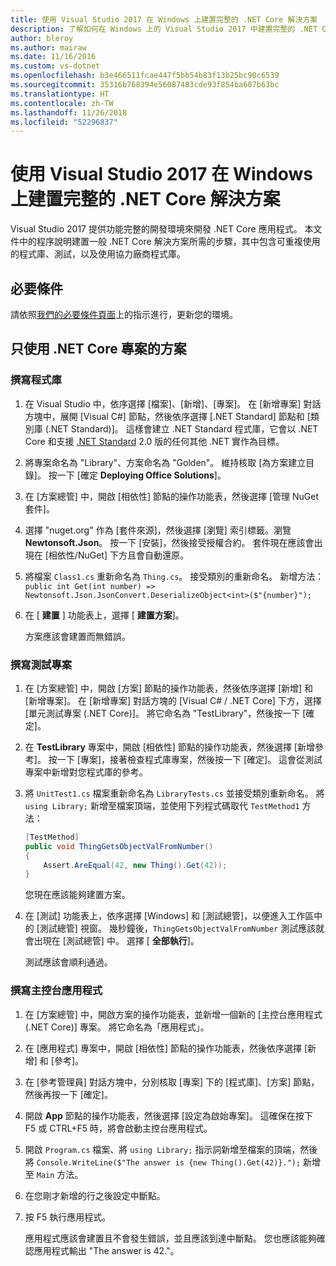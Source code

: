```yaml
---
title: 使用 Visual Studio 2017 在 Windows 上建置完整的 .NET Core 解決方案
description: 了解如何在 Windows 上的 Visual Studio 2017 中建置完整的 .NET Core 方案。
author: bleroy
ms.author: mairaw
ms.date: 11/16/2016
ms.custom: vs-dotnet
ms.openlocfilehash: b3e466511fcae447f5bb54b83f13b25bc90c6539
ms.sourcegitcommit: 35316b768394e56087483cde93f854ba607b63bc
ms.translationtype: HT
ms.contentlocale: zh-TW
ms.lasthandoff: 11/26/2018
ms.locfileid: "52296837"
---
```

# <a name="building-a-complete-net-core-solution-on-windows-using-visual-studio-2017"></a>使用 Visual Studio 2017 在 Windows 上建置完整的 .NET Core 解決方案

Visual Studio 2017 提供功能完整的開發環境來開發 .NET Core 應用程式。 本文件中的程序說明建置一般 .NET Core 解決方案所需的步驟，其中包含可重複使用的程式庫、測試，以及使用協力廠商程式庫。 

## <a name="prerequisites"></a>必要條件

請依照[我們的必要條件頁面](../windows-prerequisites.md)上的指示進行，更新您的環境。

## <a name="a-solution-using-only-net-core-projects"></a>只使用 .NET Core 專案的方案

### <a name="writing-the-library"></a>撰寫程式庫

1. 在 Visual Studio 中，依序選擇 [檔案]、[新增]、[專案]。 在 [新增專案] 對話方塊中，展開 [Visual C#] 節點，然後依序選擇 [.NET Standard] 節點和 [類別庫 (.NET Standard)]。 這樣會建立 .NET Standard 程式庫，它會以 .NET Core 和支援 [.NET Standard](../../standard/net-standard.md) 2.0 版的任何其他 .NET 實作為目標。

2. 將專案命名為 "Library"、方案命名為 "Golden"。 維持核取 [為方案建立目錄]。 按一下 [確定 **Deploying Office Solutions**]。

3. 在 [方案總管] 中，開啟 [相依性] 節點的操作功能表，然後選擇 [管理 NuGet 套件]。

4. 選擇 "nuget.org" 作為 [套件來源]，然後選擇 [瀏覽] 索引標籤。瀏覽 **Newtonsoft.Json**。 按一下 [安裝]，然後接受授權合約。 套件現在應該會出現在 [相依性/NuGet] 下方且會自動還原。

5. 將檔案 `Class1.cs` 重新命名為 `Thing.cs`。 接受類別的重新命名。 新增方法：`public int Get(int number) => Newtonsoft.Json.JsonConvert.DeserializeObject<int>($"{number}");`

7. 在 [ **建置** ] 功能表上，選擇 [ **建置方案**]。

   方案應該會建置而無錯誤。

### <a name="writing-the-test-project"></a>撰寫測試專案

1. 在 [方案總管] 中，開啟 [方案] 節點的操作功能表，然後依序選擇 [新增] 和 [新增專案]。 在 [新增專案] 對話方塊的 [Visual C# / .NET Core] 下方，選擇 [單元測試專案 (.NET Core)]。 將它命名為 "TestLibrary"，然後按一下 [確定]。 

2. 在 **TestLibrary** 專案中，開啟 [相依性] 節點的操作功能表，然後選擇 [新增參考]。 按一下 [專案]，接著檢查程式庫專案，然後按一下 [確定]。 這會從測試專案中新增對您程式庫的參考。

3. 將 `UnitTest1.cs` 檔案重新命名為 `LibraryTests.cs` 並接受類別重新命名。 將 `using Library;` 新增至檔案頂端，並使用下列程式碼取代 `TestMethod1` 方法：
    ```csharp
    [TestMethod]
    public void ThingGetsObjectValFromNumber()
    {
        Assert.AreEqual(42, new Thing().Get(42));
    }
    ```

   您現在應該能夠建置方案。 
   
4. 在 [測試] 功能表上，依序選擇 [Windows] 和 [測試總管]，以便進入工作區中的 [測試總管] 視窗。 幾秒鐘後，`ThingGetsObjectValFromNumber` 測試應該就會出現在 [測試總管] 中。 選擇 [ **全部執行**]。
   
   測試應該會順利通過。

### <a name="writing-the-console-app"></a>撰寫主控台應用程式

1. 在 [方案總管] 中，開啟方案的操作功能表，並新增一個新的 [主控台應用程式 (.NET Core)] 專案。 將它命名為「應用程式」。

2. 在 [應用程式] 專案中，開啟 [相依性] 節點的操作功能表，然後依序選擇 [新增] 和 [參考]。 

3. 在 [參考管理員] 對話方塊中，分別核取 [專案] 下的 [程式庫]、[方案] 節點，然後再按一下 [確定]。

6. 開啟 **App** 節點的操作功能表，然後選擇 [設定為啟始專案]。 這確保在按下 F5 或 CTRL+F5 時，將會啟動主控台應用程式。

7. 開啟 `Program.cs` 檔案、將 `using Library;` 指示詞新增至檔案的頂端，然後將 `Console.WriteLine($"The answer is {new Thing().Get(42)}.");` 新增至 `Main` 方法。

8. 在您剛才新增的行之後設定中斷點。

9. 按 F5 執行應用程式。

   應用程式應該會建置且不會發生錯誤，並且應該到達中斷點。 您也應該能夠確認應用程式輸出 "The answer is 42."。
